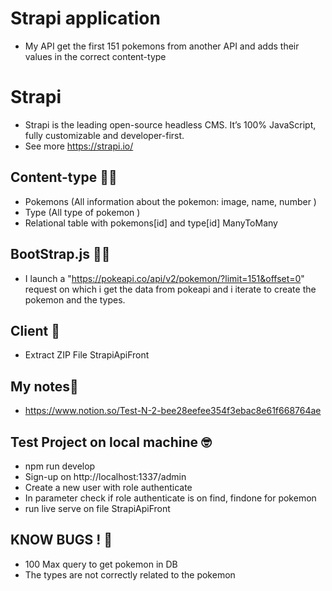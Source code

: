 # Strapi application
- My API get the first 151 pokemons from another API and adds their values in the correct content-type
# Strapi
- Strapi is the leading open-source headless CMS. It’s 100% JavaScript, fully customizable and developer-first.
- See more https://strapi.io/
## Content-type 👨‍💻
-   Pokemons (All information about the pokemon: image, name, number )
-   Type (All type of pokemon )
-   Relational table with pokemons[id] and type[id] ManyToMany
## BootStrap.js 👨‍💻
-   I launch a "https://pokeapi.co/api/v2/pokemon/?limit=151&offset=0" request on which i get the data from pokeapi 
    and i iterate to create the pokemon and the types.
## Client 🧐
-   Extract ZIP File StrapiApiFront
## My notes📖
-   https://www.notion.so/Test-N-2-bee28eefee354f3ebac8e61f668764ae
## Test Project on local machine 🤓
-   npm run develop
-   Sign-up on http://localhost:1337/admin
-   Create a new user with role authenticate
-   In parameter check if role authenticate is on find, findone for pokemon
-   run live serve on file StrapiApiFront

## KNOW BUGS ! 🤔
- 100 Max query to get pokemon in DB
- The types are not correctly related to the pokemon 